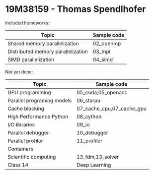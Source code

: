 # 19M38159 - Thomas Spendlhofer

Included homeworks:

| Topic                                | Sample code               |
| ------------------------------------ | ------------------------- |
| Shared memory parallelization        | 02_openmp                 |
| Distributed memory parallelization   | 03_mpi                    |
| SIMD parallelization                 | 04_simd                   |


Not yet done:

| Topic                                | Sample code               |
| ------------------------------------ | ------------------------- |
| GPU programming                      | 05_cuda,05_openacc        |
| Parallel programing models           | 06_starpu                 |
| Cache blocking                       | 07_cache_cpu,07_cache_gpu |
| High Performance Python              | 08_cython                 |
| I/O libraries                        | 09_io                     |
| Parallel debugger                    | 10_debugger               |
| Parallel profiler                    | 11_profiler               |
| Containers                           |                           |
| Scientific computing                 | 13_fdm,13_solver          |
| Class 14 | Deep Learning                        | 14_dl                     |
